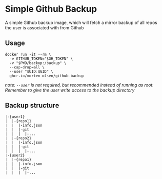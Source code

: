 # Simple Github Backup

A simple Github backup image, which will fetch a mirror backup of all repos the user is associated with from Github

## Usage
```
docker run -it --rm \
  -e GITHUB_TOKEN="$GH_TOKEN" \
  -v "$PWD/backup:/backup" \
  --cap-drop=all \
  --user "$UID:$GID" \
  ghcr.io/morten-olsen/github-backup
```
_note: `--user` is not required, but recommended instead of running as root. Remember to give the user write access to the backup directory_

## Backup structure
```
|-{user1}
|  |-{repo1}
|  |  |-info.json
|  |  |-git
|  |  |  |-...
|  |-{repo2}
|  |  |-info.json
|  |  |-git
|  |  |  |-...
|-{user2}
|  |-{repo1}
|  |  |-info.json
|  |  |-git
|  |  |  |-...
```

